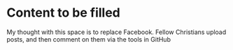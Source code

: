# Content to be filled

My thought with this space is to replace Facebook. Fellow Christians upload posts, and then comment on them via the tools in GitHub